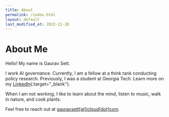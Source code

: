 ```yaml
---
title: About
permalink: /index.html
layout: default
last_modified_at: 2023-11-28
---
```


# About Me

Hello! My name is Gaurav Sett. 

I work AI governance.
Currently, I am a fellow at a think tank conducting policy research.
Previously, I was a student at Georgia Tech.
Learn more on my [LinkedIn](https://www.linkedin.com/in/gauravsett/){:target="_blank"}.

When I am not working,
I like to learn about the mind, listen to music, walk in nature, and cook plants. 

Feel free to reach out at <u>gauravsett[at]icloud[dot]com</u>.
